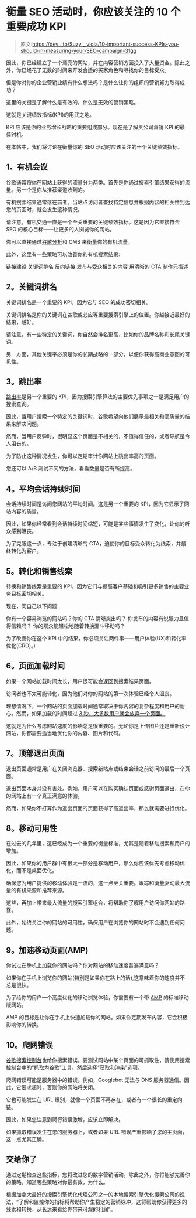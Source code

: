 # 衡量 SEO 活动时，你应该关注的 10 个重要成功 KPI

> 原文:[https://dev . to/Suzy _ viola/10-important-success-KPIs-you-should-in-measuring-your-SEO-campaign-31gg](https://dev.to/suzy_viola/10-important-success-kpis-you-should-be-looking-at-when-measuring-your-seo-campaign-31gg)

因此，你已经建立了一个漂亮的网站，并在内容营销方面投入了大量资金。除此之外，你已经花了无数的时间来开发合适的买家角色和寻找你的目标受众。

但是你对你的企业营销业绩有什么想法吗？是什么让你的组织的营销努力取得成功？

这里的关键是了解什么是有效的，什么是无效的营销策略。

这就是关键绩效指标(KPI)的用武之地。

KPI 应该是你的业务增长战略的重要组成部分。现在是了解贵公司营销 KPI 的最佳时机。

在本帖中，我们将讨论在衡量你的 SEO 活动时应该关注的十个关键绩效指标。

## [](#1-organic-sessions)1。有机会议

谷歌通常将你在网站上获得的流量分为两类。首先是你通过搜索引擎结果获得的流量。另一个是你从推荐渠道收到的。

有机搜索结果通常落在前者。当站点访问者查找特定信息并根据内容的相关性到达您的页面时，就会发生这种情况。

请注意，有机交通一直是一个至关重要的关键绩效指标。这是因为它直接符合 SEO 的核心目标——让更多的人浏览你的网站。

你可以直接通过[谷歌分析](https://analytics.google.com/analytics/web/)和 CMS 来衡量你的有机流量。

此外，这里有一些策略可以改善你的有机搜索结果:

链接建设
关键词排名
反向链接
发布与受众相关的内容
用清晰的 CTA 制作元描述

## [](#2-keyword-ranking)2。关键词排名

关键词排名是一个重要的 KPI，因为它与 SEO 的成功密切相关。

关键词排名是你的关键词在谷歌或必应等重要搜索引擎上的位置。你越接近最好的结果，越好。

请注意，有一些特定的关键词，你自然会排名更高，比如你的品牌名称和长尾关键词。

另一方面，其他关键字必须是你的长期战略的一部分，以便你获得高商业意图的可见性。

## [](#3-bounce-rate)3。跳出率

[跳出率](https://support.google.com/analytics/answer/1009409?hl=en)是另一个重要的 KPI，因为搜索引擎算法的主要优先事项之一是满足用户的搜索查询。

因此，当用户搜索一个特定的关键词时，谷歌希望向他们展示最相关和高质量的结果来解决问题。

然而，当用户反弹时，很明显这个页面是不相关的，不值得信任的，或者导航是令人沮丧的。

为了防止这种情况发生，你可以定期审计你网站上跳出率高的页面。

您还可以 A/B 测试不同的方法，看看数量是否有所提高。

## [](#4-average-session-duration)4。平均会话持续时间

会话持续时间是访问您网站的平均时间。这是另一个重要的 KPI，因为它显示了网站内容的质量。

因此，如果你经常看到会话持续时间缩短，可能是某些事情发生了变化，让你的听众感到沮丧。

为了克服这一点，专注于创建清晰的 CTA，迫使你的目标受众转化为线索，并最终转化为客户。

## [](#5-conversions-and-leads)5。转化和销售线索

转换和销售线索是重要的 KPI，因为它们与提高客户基础和吸引更多销售的主要业务目标密切相关。

现在，问自己以下问题:

你有一个容易浏览的网站吗？你的 CTA 清晰突出吗？
你发布的内容有说服力且值得信赖吗？
你的观众能轻松地随着转换漏斗移动吗？

为了改善你在这个 KPI 中的结果，你必须关注两件事——用户体验(UX)和转化率优化(CRO)。)

## [](#6-page-load-time)6。页面加载时间

如果一个网站加载时间太长，用户很可能会返回到搜索结果页面。

访问者也不太可能转化，因为他们对你的网站的第一次体验已经令人沮丧。

理想情况下，一个网站的页面加载时间通常取决于你内容的复杂程度和用户的耐心。然而，如果加载的时间超过 [3 秒，大多数用户就会放弃一个页面。](https://www.thinkwithgoogle.com/marketing-resources/data-measurement/mobile-page-speed-new-industry-benchmarks/)

这就是为什么考虑网站速度的影响总是很重要的。无论你是上传图片还是重新设计网站，你都需要适当地优化你的内容、图片和代码。

## [](#7-top-exit-pages)7。顶部退出页面

退出页面通常是用户在关闭浏览器、搜索新站点或结束会话之前访问的最后一个页面。

退出页面本身并没有害处。例如，用户可以在购买确认页面或感谢页面退出，在你的网站上有一个真正满意的体验。

然而，如果你不打算作为退出页面的页面获得了高退出率，那么就需要进行优化。

## [](#8-mobile-usability)8。移动可用性

在过去的几年里，这已经成为一个重要的衡量标准，尤其是随着移动搜索和用户的增加。

因此，如果你的用户群中有很大一部分是移动用户，那么你应该优先考虑移动优化，而不是桌面优化。

确保您为用户提供的移动体验是一流的，这一点至关重要。跟踪和衡量驱动最大流量的有机来源和推荐来源。

这些，再加上带来最大流量的搜索引擎组合，将帮助你了解用户访问你网站的路径。

此外，始终关注你的网站的可用性，确保用户在浏览你的网站时不会遇到任何问题。

## [](#9-accelerated-mobile-pages-amp)9。加速移动页面(AMP)

你试过在手机上加载你的网站吗？你对网站的移动速度普遍满意吗？

如果你在手机上浏览你的网站(特别是如果你在路上的话),这意味着你的速度并不总是很快。

为了给你的用户一个高度优化的移动浏览体验，你需要有一个带 [AMP](https://moz.com/blog/accelerated-mobile-pages-whiteboard-friday) 的标准移动版网站。

AMP 的目标是让你在手机上快速加载你的网站。如果你定期发布内容，它会积极影响你的转换。

## [](#10-crawl-errors)10。爬网错误

[谷歌搜索控制台](https://search.google.com/search-console/about)也给你搜索错误。要测试网站中某个页面的可抓取性，请使用搜索控制台中的“抓取为谷歌”工具。然后选择“获取和渲染”选项。

爬网错误可能是服务器中的错误。例如，Googlebot 无法与 DNS 服务器通信。因此，它要求超时，否则你的网站将关闭。

它也可能发生在 URL 级别，就像一个页面不再存在，或者有一个很长的重定向链。

因此，如果您注意到爬行错误激增，应该立即解决。

如果抓取错误发生在您的服务器上，或者如果 URL 错误严重影响了您的主页面，这一点尤其正确。

## [](#over-to-you)交给你了

通过定期检查这些指标，您将改进您的数字营销活动。除此之外，你将能够完善你的策略，知道哪些策略对你最有效，为什么。

根据加拿大最好的搜索引擎优化代理公司之一的本地搜索引擎优化搜索公司的说法，“了解和监控你的指标将帮助你产生稳定的营销脉冲，这将帮助你获得更多的线索和转换，从长远来看给你带来可观的利润”。